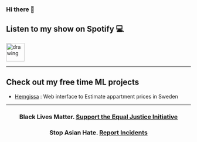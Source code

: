 ### Hi there 👋

<!--
-->
<div>
  <h2>Listen to my show on Spotify 💻 </h2>
  <a href="https://open.spotify.com/show/3VlNqhk2ltdJ91EVgu62TN?si=ICr7Nw6sTWGImzyzwvvC2A">
  <img src="https://images.vexels.com/media/users/3/137413/isolated/preview/4acb8e52632aa9b7c874b878eaf02bc4-spotify-icon-logo-by-vexels.png" alt="drawing" width="50" height="50"/>
  </a>
</div>

------------

<h2>Check out my free time ML projects</h2>

* [Hemgissa](https://hemgissa.se/) : Web interface to Estimate appartment prices in Sweden

------------

<div>
  <h3 align="center">
    Black Lives Matter. <a href="https://support.eji.org/give/153413/#!/donation/checkout" target="_blank">Support the Equal Justice Initiative</a>
  </h3>

  <h3 align="center">
    Stop Asian Hate. <a href="https://stopaapihate.org/actnow/" target="_blank"> Report Incidents </a>
  </h3>
</div>
